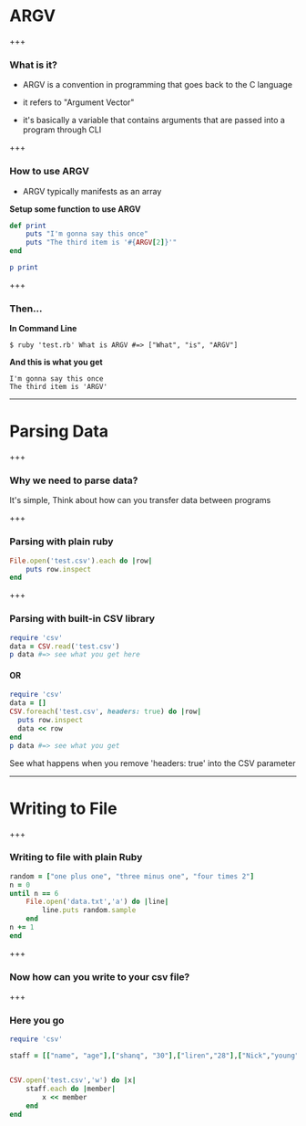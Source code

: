 
# ARGV

+++

### What is it?

* ARGV is a convention in programming that goes back to the C language

* it refers to "Argument Vector"

* it's basically a variable that contains arguments that are passed into a program through CLI

+++

### How to use ARGV

* ARGV typically manifests  as an array

**Setup some function to use ARGV**

```ruby 
def print
	puts "I'm gonna say this once"
	puts "The third item is '#{ARGV[2]}'"
end

p print
```

+++

### Then...
**In Command Line**

```
$ ruby 'test.rb' What is ARGV #=> ["What", "is", "ARGV"]
```

**And this is what you get**

```
I'm gonna say this once
The third item is 'ARGV'
```

---

# Parsing Data

+++

### Why we need to parse data?

It's simple, Think about how can you transfer data between programs

+++

### Parsing with plain ruby

```ruby
File.open('test.csv').each do |row|
	puts row.inspect
end 

```

+++

### Parsing with built-in CSV library

```ruby
require 'csv'
data = CSV.read('test.csv')
p data #=> see what you get here
```

#### OR

```ruby
require 'csv'
data = []
CSV.foreach('test.csv', headers: true) do |row|
  puts row.inspect
  data << row
end
p data #=> see what you get

```
See what happens when you remove 'headers: true' into the CSV parameter

---

# Writing to File

+++

### Writing to file with plain Ruby

```ruby
random = ["one plus one", "three minus one", "four times 2"]
n = 0
until n == 6
	File.open('data.txt','a') do |line|
		line.puts random.sample
	end 
n += 1
end 

```

+++

### Now how can you write to your csv file?

+++

### Here you go

```ruby
require 'csv'

staff = [["name", "age"],["shanq", "30"],["liren","28"],["Nick","young"],["Sheng","old"],["sophie","mystery"]]


CSV.open('test.csv','w') do |x|
	staff.each do |member|
		x << member
	end 
end 
```




